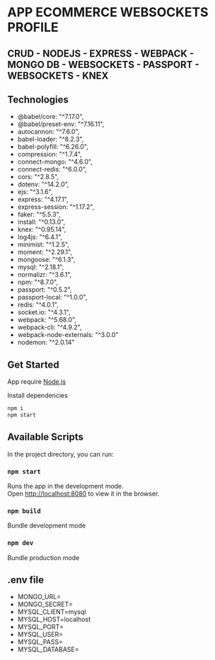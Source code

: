 # APP ECOMMERCE WEBSOCKETS PROFILE

## CRUD - NODEJS - EXPRESS - WEBPACK - MONGO DB - WEBSOCKETS - PASSPORT - WEBSOCKETS - KNEX

## Technologies

- @babel/core: "^7.17.0",
- @babel/preset-env: "^7.16.11",
- autocannon: "^7.6.0",
- babel-loader: "^8.2.3",
- babel-polyfill: "^6.26.0",
- compression: "^1.7.4",
- connect-mongo: "^4.6.0",
- connect-redis: "^6.0.0",
- cors: "^2.8.5",
- dotenv: "^14.2.0",
- ejs: "^3.1.6",
- express: "^4.17.1",
- express-session: "^1.17.2",
- faker: "^5.5.3",
- install: "^0.13.0",
- knex: "^0.95.14",
- log4js: "^6.4.1",
- minimist: "^1.2.5",
- moment: "^2.29.1",
- mongoose: "^6.1.3",
- mysql: "^2.18.1",
- normalizr: "^3.6.1",
- npm: "^8.7.0",
- passport: "^0.5.2",
- passport-local: "^1.0.0",
- redis: "^4.0.1",
- socket.io: "^4.3.1",
- webpack: "^5.68.0",
- webpack-cli: "^4.9.2",
- webpack-node-externals: "^3.0.0"
- nodemon: "^2.0.14"

## Get Started

App require [Node.js](https://nodejs.org/)

Install dependencies

```sh
npm i
npm start
```

## Available Scripts

In the project directory, you can run:

### `npm start`

Runs the app in the development mode.\
Open [http://localhost:8080](http://localhost:8080) to view it in the browser.

### `npm build`

Bundle development mode

### `npm dev`

Bundle production mode

## .env file

- MONGO_URL=
- MONGO_SECRET=
- MYSQL_CLIENT=mysql
- MYSQL_HOST=localhost
- MYSQL_PORT=
- MYSQL_USER=
- MYSQL_PASS=
- MYSQL_DATABASE=
